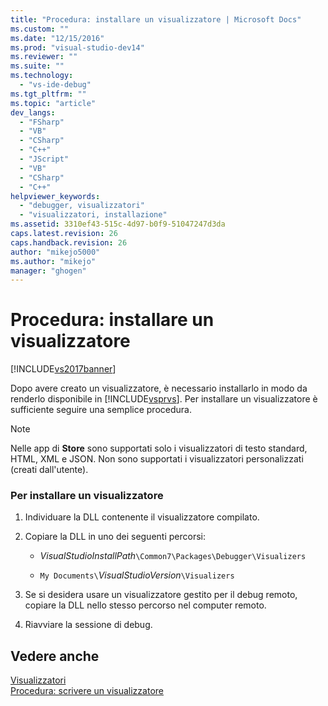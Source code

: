 ```yaml
---
title: "Procedura: installare un visualizzatore | Microsoft Docs"
ms.custom: ""
ms.date: "12/15/2016"
ms.prod: "visual-studio-dev14"
ms.reviewer: ""
ms.suite: ""
ms.technology: 
  - "vs-ide-debug"
ms.tgt_pltfrm: ""
ms.topic: "article"
dev_langs: 
  - "FSharp"
  - "VB"
  - "CSharp"
  - "C++"
  - "JScript"
  - "VB"
  - "CSharp"
  - "C++"
helpviewer_keywords: 
  - "debugger, visualizzatori"
  - "visualizzatori, installazione"
ms.assetid: 3310ef43-515c-4d97-b0f9-51047247d3da
caps.latest.revision: 26
caps.handback.revision: 26
author: "mikejo5000"
ms.author: "mikejo"
manager: "ghogen"
---
```

# Procedura: installare un visualizzatore
[!INCLUDE[vs2017banner](../code-quality/includes/vs2017banner.md)]

Dopo avere creato un visualizzatore, è necessario installarlo in modo da renderlo disponibile in [!INCLUDE[vsprvs](../code-quality/includes/vsprvs_md.md)].  Per installare un visualizzatore è sufficiente seguire una semplice procedura.  
  
> [!NOTE]
>  Nelle app di **Store** sono supportati solo i visualizzatori di testo standard, HTML, XML e JSON.  Non sono supportati i visualizzatori personalizzati \(creati dall'utente\).  
  
### Per installare un visualizzatore  
  
1.  Individuare la DLL contenente il visualizzatore compilato.  
  
2.  Copiare la DLL in uno dei seguenti percorsi:  
  
    -   *VisualStudioInstallPath*`\Common7\Packages\Debugger\Visualizers`  
  
    -   `My Documents\`*VisualStudioVersion*`\Visualizers`  
  
3.  Se si desidera usare un visualizzatore gestito per il debug remoto, copiare la DLL nello stesso percorso nel computer remoto.  
  
4.  Riavviare la sessione di debug.  
  
## Vedere anche  
 [Visualizzatori](../debugger/create-custom-visualizers-of-data.md)   
 [Procedura: scrivere un visualizzatore](../debugger/how-to-write-a-visualizer.md)